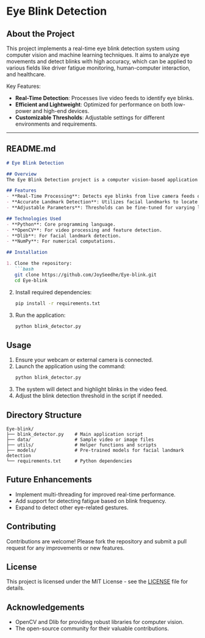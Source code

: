 # Eye Blink Detection

## About the Project

This project implements a real-time eye blink detection system using computer vision and machine learning techniques. It aims to analyze eye movements and detect blinks with high accuracy, which can be applied to various fields like driver fatigue monitoring, human-computer interaction, and healthcare.

Key Features:
- **Real-Time Detection**: Processes live video feeds to identify eye blinks.
- **Efficient and Lightweight**: Optimized for performance on both low-power and high-end devices.
- **Customizable Thresholds**: Adjustable settings for different environments and requirements.

---

## README.md

```markdown
# Eye Blink Detection

## Overview
The Eye Blink Detection project is a computer vision-based application designed to monitor eye movements and detect blinks in real-time. It uses facial landmarks to identify and analyze eye regions, offering an efficient solution for applications like fatigue monitoring and interactive systems.

## Features
- **Real-Time Processing**: Detects eye blinks from live camera feeds or pre-recorded videos.
- **Accurate Landmark Detection**: Utilizes facial landmarks to locate and analyze eye regions.
- **Adjustable Parameters**: Thresholds can be fine-tuned for varying light and video quality conditions.

## Technologies Used
- **Python**: Core programming language.
- **OpenCV**: For video processing and feature detection.
- **Dlib**: For facial landmark detection.
- **NumPy**: For numerical computations.

## Installation

1. Clone the repository:
   ```bash
   git clone https://github.com/JoySeedhe/Eye-blink.git
   cd Eye-blink
   ```

2. Install required dependencies:
   ```bash
   pip install -r requirements.txt
   ```

3. Run the application:
   ```bash
   python blink_detector.py
   ```

## Usage

1. Ensure your webcam or external camera is connected.
2. Launch the application using the command:
   ```bash
   python blink_detector.py
   ```
3. The system will detect and highlight blinks in the video feed.
4. Adjust the blink detection threshold in the script if needed.

## Directory Structure
```
Eye-blink/
├── blink_detector.py    # Main application script
├── data/                # Sample video or image files
├── utils/               # Helper functions and scripts
├── models/              # Pre-trained models for facial landmark detection
└── requirements.txt     # Python dependencies
```

## Future Enhancements
- Implement multi-threading for improved real-time performance.
- Add support for detecting fatigue based on blink frequency.
- Expand to detect other eye-related gestures.

## Contributing
Contributions are welcome! Please fork the repository and submit a pull request for any improvements or new features.

## License
This project is licensed under the MIT License - see the [LICENSE](LICENSE) file for details.

## Acknowledgements
- OpenCV and Dlib for providing robust libraries for computer vision.
- The open-source community for their valuable contributions.
